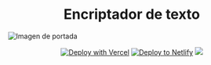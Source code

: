 <h1 align="center"> Encriptador de texto </h1>

<img src="https://i.blogs.es/6885b6/cifrado/1366_521.jpg" alt="Imagen de portada">

<p align="center">
  <a href="https://vercel.com/new/clone?repository-url=https%3A%2F%2Fgithub.com%2Ffacebook%2Fdocusaurus%2Ftree%2Fmain%2Fexamples%2Fclassic&project-name=my-docusaurus-site&repo-name=my-docusaurus-site"><img src="https://vercel.com/button" alt="Deploy with Vercel"/></a>
  <a href="https://app.netlify.com/start/deploy?repository=https://github.com/slorber/docusaurus-starter"><img src="https://www.netlify.com/img/deploy/button.svg" alt="Deploy to Netlify"></a>
  <a href="https://app.netlify.com/start/deploy?repository=https://github.com/slorber/docusaurus-starter"><img src="https://e7.pngegg.com/pngimages/93/461/png-clipart-github-computer-icons-logo-readme-github-logo-monochrome.png"></a>
</p>
